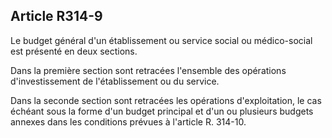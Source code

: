 ## Article R314-9

Le budget général d'un établissement ou service social ou médico-social est présenté en deux sections.

Dans la première section sont retracées l'ensemble des opérations d'investissement de l'établissement ou du
service.

Dans la seconde section sont retracées les opérations d'exploitation, le cas échéant sous la forme d'un budget
principal et d'un ou plusieurs budgets annexes dans les conditions prévues à l'article R. 314-10.

